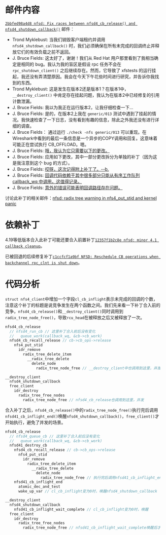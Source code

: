 # 邮件内容

[`2bbfed98a4d8 nfsd: Fix races between nfsd4_cb_release() and nfsd4_shutdown_callback()`](https://lore.kernel.org/all/20191023214318.9350-1-trond.myklebust@hammerspace.com/) 邮件：

- Trond Myklebust: 当我们销毁客户端租约并调用 `nfsd4_shutdown_callback()` 时，我们必须确保在所有未完成的回调终止并释放它们的有效负载之前不返回。
- J. Bruce Fields: 这太好了，谢谢！我们从 Red Hat 用户那里看到了我相当确定是相同的 bug。我认为我的盲区是假设 rpc 任务不会在 `rpc_shutdown_client()` 之后继续存在。然而，它导致了 xfstests 的运行挂起，我还没有弄清楚原因。我会在今天下午花些时间进行研究，并告诉你我找到的东西。
- Trond Myklebust: 这是发生在版本2还是版本1？在版本1中，`__destroy_client()` 中肯定存在挂起问题，我认为在版本2中已经修复的引用计数泄漏。
- J. Bruce Fields: 我以为我正在运行版本2，让我仔细检查一下...
- J. Bruce Fields: 是的，在版本2上我在 `generic/013` 测试中遇到了挂起的情况。我快速检查了一下日志，没有看到有趣的信息，除此之外我还没有进行详细的调查。
- J. Bruce Fields： 通过运行 `./check -nfs generic/013` 可以重现。在Wireshark中看到的最后一条信息是一个异步的COPY调用和回复。这意味着可能正在尝试执行 CB_OFFLOAD。嗯。
- J. Bruce Fields: [哦，我认为它只需要以下的更改。](https://lore.kernel.org/all/20191107222712.GB10806@fieldses.org/)
- J. Bruce Fields: 应用如下更改，其中一部分更改拆分为单独的补丁（因为这是我注意到这个 bug 的方式）。
- J. Bruce Fields: [哎呀，这次记得附上补丁了。--b.](https://lore.kernel.org/all/20191108175228.GB758@fieldses.org/)
- J. Bruce Fields: [回调代码依赖于其中很多部分只能从有序工作队列 callback_wq 中调用，这值得记录。](https://lore.kernel.org/all/20191108175417.GC758@fieldses.org/)
- J. Bruce Fields: [意外的错误可能表明回调路径存在问题。](https://lore.kernel.org/all/20191108175559.GD758@fieldses.org/)

讨论此补丁的相关邮件：[nfsd: radix tree warning in nfs4_put_stid and kernel panic](https://lore.kernel.org/all/76C32636621C40EC87811F625761F2AF@alyakaslap/)

# 依赖补丁

4.19等低版本合入此补丁可能还要合入前置补丁[`12357f1b2c8e nfsd: minor 4.1 callback cleanup`](https://chenxiaosong.com/courses/nfs/patches/nfsd-minor-4.1-callback-cleanup.html)。

已被回退的后续修复补丁[`c1ccfcf1a9bf NFSD: Reschedule CB operations when backchannel rpc_clnt is shut down`](https://chenxiaosong.com/courses/nfs/patches/NFSD-Reschedule-CB-operations-when-backchannel-rpc_c.html)。


# 代码分析

`struct nfs4_client`中增加一个字段`cl_cb_inflight`表示未完成的回调的个数，注意这个补丁的标题是说竞争发生在两个函数之间。我们先来看一下补丁合入前的竞争，`nfsd4_cb_release()`和`__destroy_client()`同时调用到`radix_tree_node_free()`，导致`rcu_head`在被释放之后又被释放了一次。
```c
nfsd4_cb_release
  // nfsd4_run_cb // 这里补丁合入前后没有变化
  //   queue_work(callback_wq, &cb->cb_work)
  nfsd4_cb_recall_release // cb->cb_ops->release
    nfs4_put_stid
      idr_remove
        radix_tree_delete_item
          __radix_tree_delete
            delete_node
              radix_tree_node_free // __destroy_client中也调用到这里，并发

__destroy_client
  nfsd4_shutdown_callback
  free_client
    idr_destroy
      radix_tree_free_nodes
        radix_tree_node_free // nfsd4_cb_release也调用到这里，并发
```

合入补丁之后，`nfsd4_cb_release()`中的`radix_tree_node_free()`执行完后调用`nfsd41_cb_inflight_end()`唤醒`nfsd4_shutdown_callback()`，`free_client()`才开始执行，避免了并发的场景。
```c
nfsd4_cb_release
  // nfsd4_queue_cb // 这里补丁合入前后没有变化
  //   queue_work(callback_wq, &cb->cb_work)
  nfsd41_destroy_cb
    nfsd4_cb_recall_release // cb->cb_ops->release
      nfs4_put_stid
        idr_remove
          radix_tree_delete_item
            __radix_tree_delete
              delete_node
                radix_tree_node_free // 执行完后调用nfsd41_cb_inflight_end唤醒nfsd4_shutdown_callback
    nfsd41_cb_inflight_end
      atomic_dec_and_test
      wake_up_var // cl_cb_inflight变为0时，唤醒nfsd4_shutdown_callback

__destroy_client
  nfsd4_shutdown_callback
    nfsd41_cb_inflight_wait_complete // cl_cb_inflight变为0时，唤醒
  free_client
    idr_destroy
      radix_tree_free_nodes
        radix_tree_node_free // nfsd41_cb_inflight_wait_complete唤醒后才会执行到这里，没有并发的情况
```

<!--
调试：
```c
// 重启服务 systemctl restart nfs-server
nfsd_svc
  nfsd_destroy_serv
    nfsd_shutdown_net
      nfs4_state_shutdown_net
        nfs4_state_destroy_net
          destroy_client
            __destroy_client
              nfsd4_shutdown_callback

// 挂载 4.0
rpc_async_schedule
  __rpc_execute
    rpc_exit_task
      nfsd4_cb_probe_done
        nfsd4_mark_cb_state(clp, NFSD4_CB_UP)
```
-->
